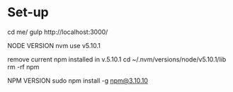 # Set-up
cd me/
gulp
http://localhost:3000/

NODE VERSION
nvm use v5.10.1

remove current npm installed in v.5.10.1
cd ~/.nvm/versions/node/v5.10.1/lib
rm -rf npm

NPM VERSION
sudo npm install -g npm@3.10.10
